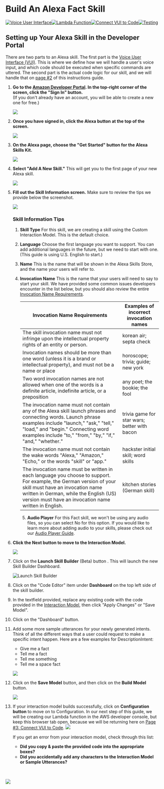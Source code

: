 # Build An Alexa Fact Skill
[![Voice User Interface](https://m.media-amazon.com/images/G/01/mobile-apps/dex/alexa/alexa-skills-kit/tutorials/navigation/1-on._TTH_.png)](./1-voice-user-interface.md)[![Lambda Function](https://m.media-amazon.com/images/G/01/mobile-apps/dex/alexa/alexa-skills-kit/tutorials/navigation/2-off._TTH_.png)](./2-lambda-function.md)[![Connect VUI to Code](https://m.media-amazon.com/images/G/01/mobile-apps/dex/alexa/alexa-skills-kit/tutorials/navigation/3-off._TTH_.png)](./3-connect-vui-to-code.md)[![Testing](https://m.media-amazon.com/images/G/01/mobile-apps/dex/alexa/alexa-skills-kit/tutorials/navigation/4-off._TTH_.png)](./4-testing.md)

## Setting up Your Alexa Skill in the Developer Portal

There are two parts to an Alexa skill.  The first part is the [Voice User Interface (VUI)](https://developer.amazon.com/public/solutions/alexa/alexa-skills-kit/docs/defining-the-voice-interface).  This is where we define how we will handle a user's voice input, and which code should be executed when specific commands are uttered.  The second part is the actual code logic for our skill, and we will handle that on [page #2](./2-lambda-function.md) of this instructions guide.

1.  **Go to the [Amazon Developer Portal](http://developer.amazon.com).  In the top-right corner of the screen, click the "Sign In" button.** </br>(If you don't already have an account, you will be able to create a new one for free.)

    <a href="http://developer.amazon.com" target="_new"><img src="https://m.media-amazon.com/images/G/01/mobile-apps/dex/alexa/alexa-skills-kit/tutorials/general/1-1-developer-portal._TTH_.png" /></a>

2.  **Once you have signed in, click the Alexa button at the top of the screen.**

    <a href="https://developer.amazon.com/edw/home.html#/" target="_new"><img src="https://m.media-amazon.com/images/G/01/mobile-apps/dex/alexa/alexa-skills-kit/tutorials/general/1-2-alexa-button._TTH_.png" /></a>

3.  **On the Alexa page, choose the "Get Started" button for the Alexa Skills Kit.**

    <a href="https://developer.amazon.com/edw/home.html#/skills/list" target="_new"><img src="https://m.media-amazon.com/images/G/01/mobile-apps/dex/alexa/alexa-skills-kit/tutorials/general/1-3-alexa-skills-kit._TTH_.png" /></a>

4.  **Select "Add A New Skill."** This will get you to the first page of your new Alexa skill.

    <a href="https://developer.amazon.com/edw/home.html#/skill/create/" target="_new"><img src="https://m.media-amazon.com/images/G/01/mobile-apps/dex/alexa/alexa-skills-kit/tutorials/general/1-4-add-a-new-skill._TTH_.png" /></a>

5.  **Fill out the Skill Information screen.**  Make sure to review the tips we provide below the screenshot.

    <img src="https://m.media-amazon.com/images/G/01/mobile-apps/dex/alexa/alexa-skills-kit/tutorials/general/1-5-skill-information._TTH_.png" />

    ### Skill Information Tips
    1.  **Skill Type** For this skill, we are creating a skill using the Custom Interaction Model.  This is the default choice.

    2.  **Language** Choose the first language you want to support.  You can add additional languages in the future, but we need to start with one.  (This guide is using U.S. English to start.)

    3.  **Name** This is the name that will be shown in the Alexa Skills Store, and the name your users will refer to.

    4.  **Invocation Name** This is the name that your users will need to say to start your skill.  We have provided some common issues developers encounter in the list below, but you should also review the entire [Invocation Name Requirements](https://developer.amazon.com/public/solutions/alexa/alexa-skills-kit/docs/choosing-the-invocation-name-for-an-alexa-skill).

        | Invocation Name Requirements | Examples of incorrect invocation names |
        | ---------------------------- | -------------------------------------- |
        | The skill invocation name must not infringe upon the intellectual property rights of an entity or person. | korean air; septa check |
        | Invocation names should be more than one word (unless it is a brand or intellectual property), and must not be a name or place | horoscope; trivia; guide; new york |
        | Two word invocation names are not allowed when one of the words is a definite article, indefinite article, or a preposition | any poet; the bookie; the fool |
        | The invocation name must not contain any of the Alexa skill launch phrases and connecting words.  Launch phrase examples include "launch," "ask," "tell," "load," and "begin."  Connecting word examples include "to," "from," "by," "if," "and," "whether." | trivia game for star wars; better with bacon |
        | The invocation name must not contain the wake words "Alexa," "Amazon," "Echo," or the words "skill" or "app." | hackster initial skill; word skills |
        | The invocation name must be written in each language you choose to support.  For example, the German version of your skill must have an invocation name written in German, while the English (US) version must have an invocation name written in English. | kitchen stories (German skill) |

        5.  **Audio Player** For this Fact skill, we won't be using any audio files, so you can select No for this option.  If you would like to learn more about adding audio to your skills, please check out our [Audio Player Guide](https://github.com/alexa/skill-sample-nodejs-audio-player).

6.  **Click the Next button to move to the Interaction Model.**

    <img src="https://m.media-amazon.com/images/G/01/mobile-apps/dex/alexa/alexa-skills-kit/tutorials/general/1-6-next-button._TTH_.png" />

7.  Click on the **Launch Skill Builder** (Beta) button . This will launch the new Skill Builder Dashboard.

    ![Launch Skill Builder](https://m.media-amazon.com/images/G/01/mobile-apps/dex/alexa/alexa-skills-kit/tutorials/general/1-7-skill-builder-launch._TTH_.png)

8.  Click on the "Code Editor" item under **Dashboard** on the top left side of the skill builder.

9.  In the textfield provided, replace any existing code with the code provided in the [Interaction Model](https://github.com/alexa/skill-sample-python-fact/blob/master/speechAssets/intentSchema.json), then click "Apply Changes" or "Save Model".  

10. Click on the "Dashboard" button.

11. Add some more sample utterances for your newly generated intents.  Think of all the different ways that a user could request to make a specific intent happen.  Here are a few examples for DescriptionIntent:

    * Give me a fact
    * Tell me a fact
    * Tell me something
    * Tell me a space fact

    ![](https://m.media-amazon.com/images/G/01/mobile-apps/dex/alexa/alexa-skills-kit/tutorials/general/1-10-sample-utterances._TTH_.png)

12. Click on the **Save Model** button, and then click on the **Build Model** button.

    ![](https://m.media-amazon.com/images/G/01/mobile-apps/dex/alexa/alexa-skills-kit/tutorials/general/1-12-skill-builder-build-save-model._TTH_.png)

<!--
7.  **Fill out the Interaction Model screen.**  Below the screenshot, we have provided links to the content you need to include in each box.

    <img src="https://m.media-amazon.com/images/G/01/mobile-apps/dex/alexa/alexa-skills-kit/tutorials/general/1-7-interaction-model._TTH_.png" />

    ### Interaction Model Tips
    1.  **Intent Schema** An intent schema defines the actions that we want our users to be able to take.  We will dive into modifying this schema later in this guide, so for now, just copy and paste this code into the Intent Schema box. ([Read more about Defining the Voice Interface](https://developer.amazon.com/public/solutions/alexa/alexa-skills-kit/docs/defining-the-voice-interface))

        ```JAVASCRIPT
        { "intents": [
            { "intent": "GetNewFactIntent" },
            { "intent": "AMAZON.HelpIntent" },
            { "intent": "AMAZON.StopIntent" },
            { "intent": "AMAZON.CancelIntent" }
        ]}
        ```
        ([get this code on GitHub](https://github.com/alexa/skill-sample-python-fact/blob/master/speechAssets/intentSchema.json))

        We have four intents in this schema.  The first, "GetNewFactIntent" is what we will use to catch all of our user's requests for a new fact.  The remaining three are built-in intents that are provided by Amazon.  They capture, respectively, user intents for help, stopping, and cancelling what Alexa is currently doing.

    2.  **Sample Utterances** Sample utterances are a guide for Alexa to figure out how to map what a user says to your Intents that we defined earlier.  For now, you just need to copy these sample utterances into the Sample Utterances box in your browser.

        ```javascript
        GetNewFactIntent a fact
        GetNewFactIntent a space fact
        GetNewFactIntent tell me a fact
        GetNewFactIntent tell me a space fact
        GetNewFactIntent give me a fact
        GetNewFactIntent give me a space fact
        GetNewFactIntent tell me trivia
        GetNewFactIntent tell me a space trivia
        GetNewFactIntent give me trivia
        GetNewFactIntent give me a space trivia
        GetNewFactIntent give me some information
        GetNewFactIntent give me some space information
        GetNewFactIntent tell me something
        GetNewFactIntent give me something
        ```
        ([get this on GitHub](https://github.com/alexa/skill-sample-nodejs-fact/blob/master/speechAssets/sampleUtterances_en_US.json))

        Once you have added these sample utterances to your skill, you can click the "Save" button to verify that your interaction model is built properly without any errors.
-->

13.  If your interaction model builds successfully, click on **Configuration button** to move on to Configuration. In our next step of this guide, we will be creating our Lambda function in the AWS developer console, but keep this browser tab open, because we will be returning here on [Page #3: Connect VUI to Code](./3-connect-vui-to-code.md).
     ![](https://m.media-amazon.com/images/G/01/mobile-apps/dex/alexa/alexa-skills-kit/tutorials/general/1-13-skill-builder-configuration.png)

     If you get an error from your interaction model, check through this list:

     *  **Did you copy & paste the provided code into the appropriate boxes?**
     *  **Did you accidentally add any characters to the Interaction Model or Sample Utterances?**


<br/><br/>
<a href="./2-lambda-function.md"><img src="https://m.media-amazon.com/images/G/01/mobile-apps/dex/alexa/alexa-skills-kit/tutorials/general/buttons/button_next_lambda_function._TTH_.png" /></a>
